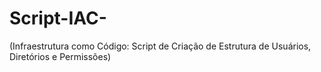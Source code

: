 # Script-IAC-
 (Infraestrutura como Código: Script de Criação de Estrutura de Usuários, Diretórios e Permissões)
